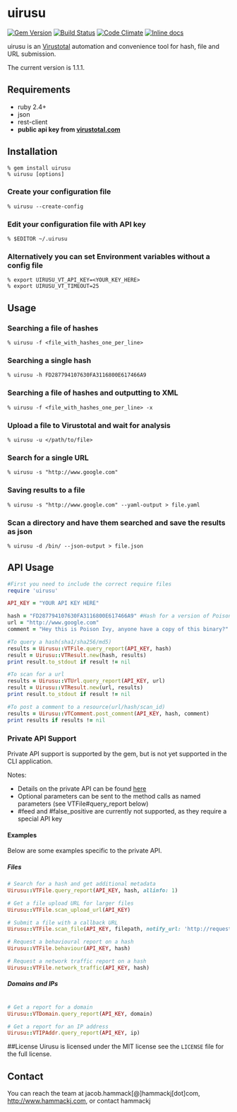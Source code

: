 # uirusu

[![Gem Version](https://badge.fury.io/rb/uirusu.png)](http://badge.fury.io/rb/uirusu) [![Build Status](https://travis-ci.org/hammackj/uirusu.svg)](https://travis-ci.org/hammackj/uirusu) [![Code Climate](https://codeclimate.com/github/hammackj/uirusu/badges/gpa.svg)](https://codeclimate.com/github/hammackj/uirusu) [![Inline docs](http://inch-ci.org/github/hammackj/uirusu.svg?branch=master)](http://inch-ci.org/github/hammackj/uirusu)

uirusu is an [Virustotal](http://www.virustotal.com) automation and convenience tool for hash, file and URL submission.

The current version is 1.1.1.

## Requirements

* ruby 2.4+
* json
* rest-client
* **public api key from [virustotal.com](http://www.virustotal.com)**

## Installation

	% gem install uirusu
	% uirusu [options]

### Create your configuration file
	% uirusu --create-config

### Edit your configuration file with API key
	% $EDITOR ~/.uirusu

### Alternatively you can set Environment variables without a config file
	% export UIRUSU_VT_API_KEY=<YOUR_KEY_HERE>
	% export UIRUSU_VT_TIMEOUT=25

## Usage

### Searching a file of hashes

	% uirusu -f <file_with_hashes_one_per_line>

### Searching a single hash

	% uirusu -h FD287794107630FA3116800E617466A9

### Searching a file of hashes and outputting to XML
	% uirusu -f <file_with_hashes_one_per_line> -x

### Upload a file to Virustotal and wait for analysis
	% uirusu -u </path/to/file>

### Search for a single URL
	% uirusu -s "http://www.google.com"

### Saving results to a file
	% uirusu -s "http://www.google.com" --yaml-output > file.yaml

### Scan a directory and have them searched and save the results as json
	% uirusu -d /bin/ --json-output > file.json

## API Usage
```ruby
#First you need to include the correct require files
require 'uirusu'

API_KEY = "YOUR API KEY HERE"

hash = "FD287794107630FA3116800E617466A9" #Hash for a version of Poison Ivy
url = "http://www.google.com"
comment = "Hey this is Poison Ivy, anyone have a copy of this binary?"

#To query a hash(sha1/sha256/md5)
results = Uirusu::VTFile.query_report(API_KEY, hash)
result = Uirusu::VTResult.new(hash, results)
print result.to_stdout if result != nil

#To scan for a url
results = Uirusu::VTUrl.query_report(API_KEY, url)
result = Uirusu::VTResult.new(url, results)
print result.to_stdout if result != nil

#To post a comment to a resource(url/hash/scan_id)
results = Uirusu::VTComment.post_comment(API_KEY, hash, comment)
print results if results != nil
```

### Private API Support
Private API support is supported by the gem, but is not yet supported in the CLI application.

Notes:
* Details on the private API can be found [here](https://www.virustotal.com/en/documentation/private-api)
* Optional parameters can be sent to the method calls as named parameters (see VTFile#query_report below)
* #feed and #false_positive are currently not supported, as they require a special API key

#### Examples
Below are some examples specific to the private API.

##### Files
```ruby
# Search for a hash and get additional metadata
Uirusu::VTFile.query_report(API_KEY, hash, allinfo: 1)

# Get a file upload URL for larger files
Uirusu::VTFile.scan_upload_url(API_KEY)

# Submit a file with a callback URL
Uirusu::VTFile.scan_file(API_KEY, filepath, notify_url: 'http://requestb.in/117n0hb1')

# Request a behavioural report on a hash
Uirusu::VTFile.behaviour(API_KEY, hash)

# Request a network traffic report on a hash
Uirusu::VTFile.network_traffic(API_KEY, hash)
```

##### Domains and IPs
```ruby

# Get a report for a domain
Uirusu::VTDomain.query_report(API_KEY, domain)

# Get a report for an IP address
Uirusu::VTIPAddr.query_report(API_KEY, ip)
```

##License
Uirusu is licensed under the MIT license see the `LICENSE` file for the full license.

## Contact
You can reach the team at jacob.hammack[@]hammackj[dot]com, http://www.hammackj.com, or contact hammackj
